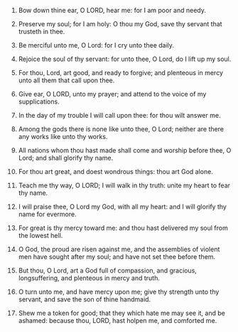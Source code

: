1. Bow down thine ear, O LORD, hear me: for I am poor and needy.

2. Preserve my soul; for I am holy: O thou my God, save thy servant
that trusteth in thee.

3. Be merciful unto me, O Lord: for I cry unto thee daily.

4. Rejoice the soul of thy servant: for unto thee, O Lord, do I lift
up my soul.

5. For thou, Lord, art good, and ready to forgive; and plenteous in
mercy unto all them that call upon thee.

6. Give ear, O LORD, unto my prayer; and attend to the voice of my
supplications.

7. In the day of my trouble I will call upon thee: for thou wilt
answer me.

8. Among the gods there is none like unto thee, O Lord; neither are
there any works like unto thy works.

9. All nations whom thou hast made shall come and worship before
thee, O Lord; and shall glorify thy name.

10. For thou art great, and doest wondrous things: thou art God
alone.

11. Teach me thy way, O LORD; I will walk in thy truth: unite my
heart to fear thy name.

12. I will praise thee, O Lord my God, with all my heart: and I will
glorify thy name for evermore.

13. For great is thy mercy toward me: and thou hast delivered my
soul from the lowest hell.

14. O God, the proud are risen against me, and the assemblies of
violent men have sought after my soul; and have not set thee before
them.

15. But thou, O Lord, art a God full of compassion, and gracious,
longsuffering, and plenteous in mercy and truth.

16. O turn unto me, and have mercy upon me; give thy strength unto
thy servant, and save the son of thine handmaid.

17. Shew me a token for good; that they which hate me may see it,
and be ashamed: because thou, LORD, hast holpen me, and comforted me.